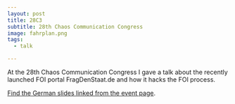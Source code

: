 ```yaml
---
layout: post
title: 28C3
subtitle: 28th Chaos Communication Congress
image: fahrplan.png
tags:
  - talk

---
```


At the 28th Chaos Communication Congress I gave a talk about the recently launched FOI portal FragDenStaat.de and how it hacks the FOI process.

[Find the German slides linked from the event page](http://events.ccc.de/congress/2011/Fahrplan/events/4740.en.html).